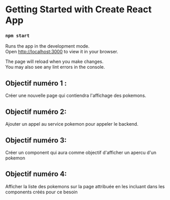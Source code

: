 # Getting Started with Create React App

### `npm start`

Runs the app in the development mode.\
Open [http://localhost:3000](http://localhost:3000) to view it in your browser.

The page will reload when you make changes.\
You may also see any lint errors in the console.


## Objectif numéro 1 :
Créer une nouvelle page qui contiendra l'affichage des pokemons.

## Objectif numéro 2:
Ajouter un appel au service pokemon pour appeler le backend.

## Objectif numéro 3:
Créer un component qui aura comme objectif d'afficher un apercu d'un pokemon

## Objectif numéro 4:
Afficher la liste des pokemons sur la page attribuée en les incluant dans les components créés pour ce besoin

